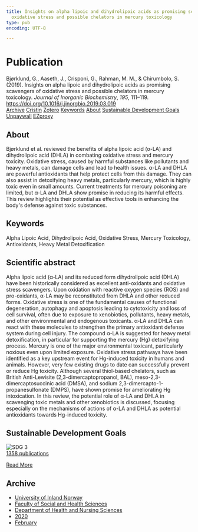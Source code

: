 ```yaml
---
title: Insights on alpha lipoic and dihydrolipoic acids as promising scavengers of
  oxidative stress and possible chelators in mercury toxicology
type: pub
encoding: UTF-8

---
```

<h1>Publication</h1>
<article id="csl-bib-container-B83I8P8V" class="csl-bib-container">
  <div class="csl-bib-body"> <div class="csl-entry">Bjørklund, G., Aaseth, J., Crisponi, G., Rahman, M. M., &#38; Chirumbolo, S. (2019). Insights on alpha lipoic and dihydrolipoic acids as promising scavengers of oxidative stress and possible chelators in mercury toxicology. <i>Journal of Inorganic Biochemistry</i>, <i>195</i>, 111–119. <a href="https://doi.org/10.1016/j.jinorgbio.2019.03.019">https://doi.org/10.1016/j.jinorgbio.2019.03.019</a></div> </div>
  <div class="csl-bib-buttons">
    <a href="#taxonomy-article-B83I8P8V" alt="archive" class="csl-bib-button">Archive</a>
    <a href="https://app.cristin.no/results/show.jsf?id=1790069" alt="Cristin" class="csl-bib-button">Cristin</a>
    <a href="http://zotero.org/groups/5881554/items/B83I8P8V" alt="Zotero" class="csl-bib-button">Zotero</a>
    <a href="#keywords-article-B83I8P8V" alt="keywords" class="csl-bib-button">Keywords</a>
    <a href="#about-article-B83I8P8V" alt="about_pub" class="csl-bib-button">About</a>
    <a href="#sdg-article-B83I8P8V" alt="sdg" class="csl-bib-button">Sustainable Development Goals</a>
    <a href="https://doi.org/10.1016/j.jinorgbio.2019.03.019" alt="Unpaywall" class="csl-bib-button">Unpaywall</a>
    <a href="https://doi.org/10.1016/j.jinorgbio.2019.03.019" alt="EZproxy" class="csl-bib-button">EZproxy</a>
  </div>
  <div id="csl-bib-meta-container-B83I8P8V"></div>
</article>
<div id="csl-bib-meta-B83I8P8V" class="csl-bib-meta">
  <article id="about-article-B83I8P8V" class="about_pub-article">
    <h1>About</h1>
    Bjørklund et al. reviewed the benefits of alpha lipoic acid (α-LA) and dihydrolipoic acid (DHLA) in combating oxidative stress and mercury toxicity. Oxidative stress, caused by harmful substances like pollutants and heavy metals, can damage cells and lead to health issues. α-LA and DHLA are powerful antioxidants that help protect cells from this damage. They can also assist in detoxifying heavy metals, particularly mercury, which is highly toxic even in small amounts. Current treatments for mercury poisoning are limited, but α-LA and DHLA show promise in reducing its harmful effects. This review highlights their potential as effective tools in enhancing the body's defense against toxic substances.
  </article>
  <article id="keywords-article-B83I8P8V" class="keywords-article">
    <h1>Keywords</h1>
    Alpha Lipoic Acid, Dihydrolipoic Acid, Oxidative Stress, Mercury Toxicology, Antioxidants, Heavy Metal Detoxification
  </article>
  <article id="abstract-article-B83I8P8V" class="abstract-article">
    <h1>Scientific abstract</h1>
    Alpha lipoic acid (α-LA) and its reduced form dihydrolipoic acid (DHLA) have been historically considered as excellent anti-oxidants and oxidative stress scavengers. Upon oxidation with reactive oxygen species (ROS) and pro-oxidants, α-LA may be reconstituted from DHLA and other reduced forms. Oxidative stress is one of the fundamental causes of functional degeneration, autophagy and apoptosis leading to cytotoxicity and loss of cell survival, often due to exposure to xenobiotics, pollutants, heavy metals, and other environmental and endogenous toxicants. α-LA and DHLA can react with these molecules to strengthen the primary antioxidant defense system during cell injury. The compound α-LA is suggested for heavy metal detoxification, in particular for supporting the mercury (Hg) detoxifying process. Mercury is one of the major environmental toxicant, particularly noxious even upon limited exposure. Oxidative stress pathways have been identified as a key upstream event for Hg-induced toxicity in humans and animals. However, very few existing drugs to date can successfully prevent or reduce Hg toxicity. Although several thiol-based chelators, such as British Anti-Lewisite (2,3-dimercaptopropanol, BAL), meso-2,3-dimercaptosuccinic acid (DMSA), and sodium 2,3-dimercapto-1-propanesulfonate (DMPS), have shown promise for ameliorating Hg intoxication. In this review, the potential role of α-LA and DHLA in scavenging toxic metals and other xenobiotics is discussed, focusing especially on the mechanisms of actions of α-LA and DHLA as potential antioxidants towards Hg-induced toxicity.
  </article>
  <article id="sdg-article-B83I8P8V" class="sdg-article">
    <h1>Sustainable Development Goals</h1>
    <div class="sdg-container"><div id="sdg3" class="sdg">
        <img src="{{< params subfolder >}}images/sdg/sdg03_en.png" class="image" alt="SDG 3">
        <div class="sdg-overlay">
          <a href="{{< params subfolder >}}en/archive/?sdg=3#archive" class="sdg-publication-count"><span>1358</span> publications</a>
          <p><a href="https://sdgs.un.org/goals/goal3" class="sdg-read-more">Read More</a></p>
        </div>
      </div></div>
  </article>
  <article id="taxonomy-article-B83I8P8V" class="taxonomy-article">
    <h1>Archive</h1>
    <ul>
      <li><a href="{{< params subfolder >}}en/archive/?key=3DCRN523">University of Inland Norway</a></li>
      <li><a href="{{< params subfolder >}}en/archive/?key=IDKFS3MX">Faculty of Social and Health Sciences</a></li>
      <li><a href="{{< params subfolder >}}en/archive/?key=GTV4ECMZ">Department of Health and Nursing Sciences</a></li>
      <li><a href="{{< params subfolder >}}en/archive/?key=LNJIKLR2">2020</a></li>
      <li><a href="{{< params subfolder >}}en/archive/?key=N8B9UQSD">February</a></li>
    </ul>
  </article>
</div>
